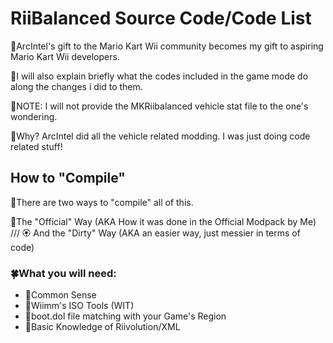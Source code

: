 # RiiBalanced Source Code/Code List

🎁ArcIntel's gift to the Mario Kart Wii community becomes my gift to aspiring Mario Kart Wii developers.

📣I will also explain briefly what the codes included in the game mode do along the changes i did to them.

🎈NOTE: I will not provide the MKRiibalanced vehicle stat file to the one's wondering.

💫Why? ArcIntel did all the vehicle related modding. I was just doing code related stuff!

## How to "Compile"

🍂There are two ways to "compile" all of this.

🌸The "Official" Way (AKA How it was done in the Official Modpack by Me) ///
🏵 And the "Dirty" Way (AKA an easier way, just messier in terms of code)

### 🍀What you will need:

- 🍁Common Sense
- 🌼Wiimm's ISO Tools (WIT)
- 🍃boot.dol file matching with your Game's Region
- 🌵Basic Knowledge of Riivolution/XML

